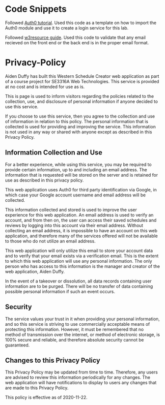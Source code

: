 # Code Snippets

Followed [Auth0 tutorial](https://manage.auth0.com/dashboard/us/dev-7wim8ia3/applications/VCvWBGbyOJ6zmfNWfUhcfpAkiE0H1K0D/quickstart). Used this code as a template on how to import the Auth0 module and use it to create a login service for this lab.

Followed [w3resource guide](https://www.w3resource.com/javascript/form/email-validation.php). Used this code to validate that any email recieved on the front end or the back end is in the proper email format.

# Privacy-Policy

Aiden Duffy has built this Western Schedule Creator web application as part of a course project for SE3316A Web Technologies. This service is provided at no cost and is intended for use as is.

This is page is used to inform visitors regarding the policies related to the collection, use, and disclosure of personal information if anyone decided to use this service.

If you choose to use this service, then you agree to the collection and use of information in relation to this policy. The personal information that is collected is used for providing and improving the service. This information is not used in any way or shared with anyone except as described in this Privacy Policy.

## Information Collection and Use

For a better experience, while using this service, you may be required to provide certain information, up to and including an email address. The information that is requested will be stored on the server and is retained for use as described in this privacy policy.

This web application uses Auth0 for third party identification via Google, in which case your Google account username and email address will be collected.

This information collected and stored is used to improve the user experience for this web application. An email address is used to verify an account, and from then on, the user can access their saved schedules and reviews by logging into this account via their email address. Without collecting an email address, it is impossible to have an account on this web application, and therefore many of the services offered will not be available to those who do not utilize an email address.

This web application will only utilize this email to store your account data and to verify that your email exists via a verification email. This is the extent to which this web application will use any personal information. The only person who has access to this information is the manager and creator of the web application, Aiden Duffy.

In the event of a takeover or dissolution, all data records containing user information are to be purged. There will be no transfer of data containing possible personal information if such an event occurs.

## Security

The service values your trust in it when providing your personal information, and so this service is striving to use commercially acceptable means of protecting this information. However, it must be remembered that no method of transmission over the internet, or method of electronic storage, is 100% secure and reliable, and therefore absolute security cannot be guaranteed.

## Changes to this Privacy Policy

This Privacy Policy may be updated from time to time. Therefore, any users are advised to review this information periodically for any changes. The web application will have notifications to display to users any changes that are made to this Privacy Policy.

This policy is effective as of 2020-11-22.
